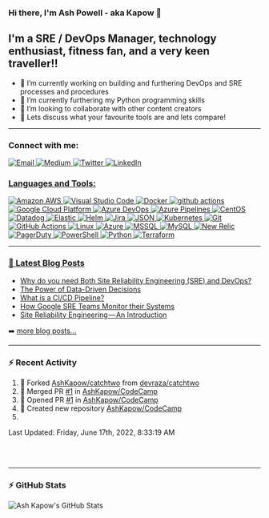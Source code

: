 ### Hi there, I'm Ash Powell - aka Kapow 👋

## I'm a SRE / DevOps Manager, technology enthusiast, fitness fan, and a very keen traveller!!

- 🔭 I’m currently working on building and furthering DevOps and SRE processes and procedures
- 🌱 I’m currently furthering my Python programming skills
- 👯 I’m looking to collaborate with other content creators
- 💬 Lets discuss what your favourite tools are and lets compare!

---
### Connect with me:

<p>
  <a href="mailto:ash@thekapow.com"><img alt="Email" src="https://img.shields.io/badge/-Email-EA4335?style=flat-square&logo=gmail&logoColor=white" />
  <a href="https://medium.com/@ashkapow"><img alt="Medium" src="https://img.shields.io/badge/-Medium-000000?style=flat-square&logo=medium&logoColor=white" />
  <a href="https://twitter.com/ashkapow"><img alt="Twitter" src="https://img.shields.io/badge/-Twitter-1DA1F2?style=flat-square&logo=twitter&logoColor=white" />
  <a href="https://www.linkedin.com/in/ashleypowell1"><img alt="LinkedIn" src="https://img.shields.io/badge/-LinkedIn-0A66C2?style=flat-square&logo=linkedin&logoColor=white" />
</p>

### Languages and Tools:

<p>
  <img alt="Amazon AWS" src="https://img.shields.io/badge/-Amazon_AWS-ff9900?style=flat-square&logo=amazonaws&logoColor=white" />
  <img alt="Visual Studio Code" src="https://img.shields.io/badge/-Visual_Studio_Code-007ACC?style=flat-square&logo=visualstudiocode&logoColor=white" /> 
  <img alt="Docker" src="https://img.shields.io/badge/-Docker-46a2f1?style=flat-square&logo=docker&logoColor=white" />
  <img alt="github actions" src="https://img.shields.io/badge/-Github_Actions-2088FF?style=flat-square&logo=github-actions&logoColor=white" />
  <img alt="Google Cloud Platform" src="https://img.shields.io/badge/-Google_Cloud_Platform-1a73e8?style=flat-square&logo=google-cloud&logoColor=white" />
  <img alt="Azure DevOps" src="https://img.shields.io/badge/-Azure_DevOps-0078D7?style=flat-square&logo=azuredevops&logoColor=white" />
  <img alt="Azure Pipelines" src="https://img.shields.io/badge/-Azure_Pipelines-2560E0?style=flat-square&logo=azurepipelines&logoColor=white" />
  <img alt="CentOS" src="https://img.shields.io/badge/-CentOS-262577?style=flat-square&logo=centos&logoColor=white" />
  <img alt="Datadog" src="https://img.shields.io/badge/-Datadog-632CA6?style=flat-square&logo=datadog&logoColor=white" />
  <img alt="Elastic" src="https://img.shields.io/badge/-Elastic-005571?style=flat-square&logo=elastic&logoColor=white" />
  <img alt="Helm" src="https://img.shields.io/badge/-Helm-0F1689?style=flat-square&logo=helm&logoColor=white" />
  <img alt="Jira" src="https://img.shields.io/badge/-Jira-0052CC?style=flat-square&logo=jira&logoColor=white" />
  <img alt="JSON" src="https://img.shields.io/badge/-JSON-000000?style=flat-square&logo=json&logoColor=white" />
  <img alt="Kubernetes" src="https://img.shields.io/badge/-Kubernetes-326CE5?style=flat-square&logo=kubernetes&logoColor=white" />
  <img alt="Git" src="https://img.shields.io/badge/-Git-F05032?style=flat-square&logo=git&logoColor=white" />
  <img alt="GitHub Actions" src="https://img.shields.io/badge/-GitHub_Actions-2088FF?style=flat-square&logo=githubactions&logoColor=white" />
  <img alt="Linux" src="https://img.shields.io/badge/-Linux-FCC624?style=flat-square&logo=linux&logoColor=white" />
  <img alt="Azure" src="https://img.shields.io/badge/-Azure-0078D4?style=flat-square&logo=microsoftazure&logoColor=white" />
  <img alt="MSSQL" src="https://img.shields.io/badge/-MSSQL-CC2927?style=flat-square&logo=microsoftsqlserver&logoColor=white" />
  <img alt="MySQL" src="https://img.shields.io/badge/-MySQL-4479A1?style=flat-square&logo=mysql&logoColor=white" />
  <img alt="New Relic" src="https://img.shields.io/badge/-New_Relic-008C99?style=flat-square&logo=newrelic&logoColor=white" />
  <img alt="PagerDuty" src="https://img.shields.io/badge/-PagerDuty-06AC38?style=flat-square&logo=pagerduty&logoColor=white" />
  <img alt="PowerShell" src="https://img.shields.io/badge/-PowerShell-5391FE?style=flat-square&logo=powershell&logoColor=white" />
  <img alt="Python" src="https://img.shields.io/badge/-Python-3776AB?style=flat-square&logo=python&logoColor=white" />
  <img alt="Terraform" src="https://img.shields.io/badge/-Terraform-7B42BC?style=flat-square&logo=terraform&logoColor=white" />
</p>

--- 
### 📕 Latest Blog Posts

<!-- BLOG-POST-LIST:START -->
- [Why do you need Both Site Reliability Engineering &lpar;SRE&rpar; and DevOps?](https://ashkapow.medium.com/why-do-you-need-both-site-reliability-engineering-sre-and-devops-cdeb0f9fee07?source=rss-5aeda81f2373------2)
- [The Power of Data-Driven Decisions](https://medium.com/glasswall-engineering/the-power-of-data-driven-decisions-521ef982424b?source=rss-5aeda81f2373------2)
- [What is a CI/CD Pipeline?](https://medium.com/glasswall-engineering/what-is-a-ci-cd-pipeline-36c29aeb1588?source=rss-5aeda81f2373------2)
- [How Google SRE Teams Monitor their Systems](https://medium.com/glasswall-engineering/how-google-sre-teams-monitor-their-systems-c62366580acc?source=rss-5aeda81f2373------2)
- [Site Reliability Engineering — An Introduction](https://medium.com/glasswall-engineering/site-reliability-engineering-an-introduction-8b15e16f30b5?source=rss-5aeda81f2373------2)
<!-- BLOG-POST-LIST:END -->

➡️ [more blog posts...](https://medium.com/@ashkapow)

--- 
### :zap: Recent Activity
  
<!--RECENT_ACTIVITY:start-->
1. 🔱 Forked [AshKapow/catchtwo](https://github.com/AshKapow/catchtwo) from [devraza/catchtwo](https://github.com/devraza/catchtwo)
2. 🎉 Merged PR [#1](https://github.com/AshKapow/CodeCamp/pull/1) in [AshKapow/CodeCamp](https://github.com/AshKapow/CodeCamp)
3. 💪 Opened PR [#1](https://github.com/AshKapow/CodeCamp/pull/1) in [AshKapow/CodeCamp](https://github.com/AshKapow/CodeCamp)
4. 📔 Created new repository [AshKapow/CodeCamp](https://github.com/AshKapow/CodeCamp)
5. 
<!--RECENT_ACTIVITY:end-->

<!--RECENT_ACTIVITY:last_update-->
Last Updated: Friday, June 17th, 2022, 8:33:19 AM
<!--RECENT_ACTIVITY:last_update_end-->

<br />
<br />

--- 
### :zap: GitHub Stats

  <img align="left" alt="Ash Kapow's GitHub Stats" src="https://github-readme-stats.ereshzealous.vercel.app/api?username=ashkapow&show_icons=true&hide_border=true" />
